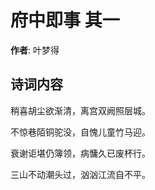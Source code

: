 # 府中即事  其一

**作者**: 叶梦得

## 诗词内容

稍喜胡尘欲渐清，离宫双阙照层城。

不惊巷陌铜驼没，自愧儿童竹马迎。

衰谢讵堪仍簿领，病慵久已废杯行。

三山不动潮头过，汹汹江流自不平。

